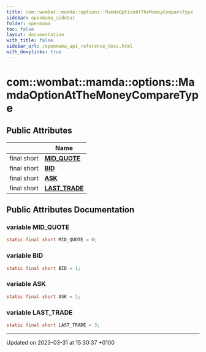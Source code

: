 ```yaml
---
title: com::wombat::mamda::options::MamdaOptionAtTheMoneyCompareType
sidebar: openmama_sidebar
folder: openmama
toc: false
layout: documentation
with_title: false
sidebar_url: /openmama_api_reference_docs.html
with_doxylinks: true
---
```


# com::wombat::mamda::options::MamdaOptionAtTheMoneyCompareType





## Public Attributes

|                | Name           |
| -------------- | -------------- |
| final short | **[MID_QUOTE](classcom_1_1wombat_1_1mamda_1_1options_1_1MamdaOptionAtTheMoneyCompareType.html#variable-mid-quote)**  |
| final short | **[BID](classcom_1_1wombat_1_1mamda_1_1options_1_1MamdaOptionAtTheMoneyCompareType.html#variable-bid)**  |
| final short | **[ASK](classcom_1_1wombat_1_1mamda_1_1options_1_1MamdaOptionAtTheMoneyCompareType.html#variable-ask)**  |
| final short | **[LAST_TRADE](classcom_1_1wombat_1_1mamda_1_1options_1_1MamdaOptionAtTheMoneyCompareType.html#variable-last-trade)**  |

## Public Attributes Documentation

### variable MID_QUOTE

```java
static final short MID_QUOTE = 0;
```


### variable BID

```java
static final short BID = 1;
```


### variable ASK

```java
static final short ASK = 2;
```


### variable LAST_TRADE

```java
static final short LAST_TRADE = 3;
```


-------------------------------

Updated on 2023-03-31 at 15:30:37 +0100